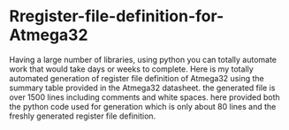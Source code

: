# Rregister-file-definition-for-Atmega32
Having a large number of libraries, using python you can totally automate work that would take days or weeks to complete. Here is my totally automated generation of register file definition of Atmega32 using the summary table provided in the Atmega32 datasheet. the generated file is over 1500 lines including comments and white spaces. here provided both the python code used for generation which is only about 80 lines and the freshly generated register file definition.

